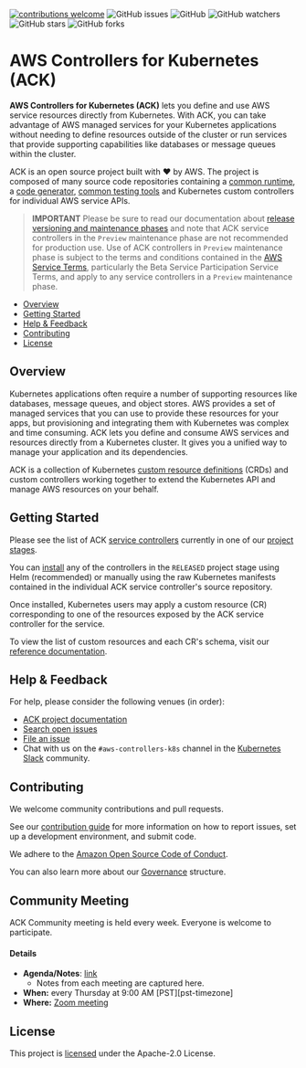 [![contributions welcome](https://img.shields.io/badge/contributions-welcome-brightgreen.svg?style=flat)](https://github.com/aws-controllers-k8s/community/issues)
![GitHub issues](https://img.shields.io/github/issues-raw/aws-controllers-k8s/community?style=flat)
![GitHub](https://img.shields.io/github/license/aws-controllers-k8s/community?style=flat)
![GitHub watchers](https://img.shields.io/github/watchers/aws-controllers-k8s/community?style=social)
![GitHub stars](https://img.shields.io/github/stars/aws-controllers-k8s/community?style=social)
![GitHub forks](https://img.shields.io/github/forks/aws-controllers-k8s/community?style=social)

# AWS Controllers for Kubernetes (ACK)

**AWS Controllers for Kubernetes (ACK)** lets you define and use AWS service
resources directly from Kubernetes. With ACK, you can take advantage of AWS
managed services for your Kubernetes applications without needing to define
resources outside of the cluster or run services that provide supporting
capabilities like databases or message queues within the cluster.

ACK is an open source project built with ❤️  by AWS. The project is composed of
many source code repositories containing a [common runtime][runtime-repo], a
[code generator][codegen-repo], [common testing tools][test-infra-repo] and
Kubernetes custom controllers for individual AWS service APIs.

[runtime-repo]: https://github.com/aws-controllers-k8s/runtime
[codegen-repo]: https://github.com/aws-controllers-k8s/code-generator
[test-infra-repo]: https://github.com/aws-controllers-k8s/test-infra

> **IMPORTANT** Please be sure to read our documentation about
> [release versioning and maintenance phases][releases] and note that ACK
> service controllers in the `Preview` maintenance phase are not recommended
> for production use. Use of ACK controllers in `Preview` maintenance phase is
> subject to the terms and conditions contained in the
> [AWS Service Terms][aws-service-terms], particularly the Beta Service
> Participation Service Terms, and apply to any service controllers in a
> `Preview` maintenance phase.

[releases]: https://aws-controllers-k8s.github.io/community/docs/community/releases/
[aws-service-terms]: https://aws.amazon.com/service-terms

* [Overview](#overview)
* [Getting Started](#getting-started)
* [Help & Feedback](#help--feedback)
* [Contributing](#contributing)
* [License](#license)

## Overview

Kubernetes applications often require a number of supporting resources like
databases, message queues, and object stores. AWS provides a set of managed
services that you can use to provide these resources for your apps, but
provisioning and integrating them with Kubernetes was complex and time
consuming. ACK lets you define and consume AWS services and resources directly
from a Kubernetes cluster. It gives you a unified way to manage your
application and its dependencies.

ACK is a collection of Kubernetes [custom resource definitions][crd] (CRDs) and
custom controllers working together to extend the Kubernetes API and manage AWS
resources on your behalf.

[crd]: https://kubernetes.io/docs/concepts/extend-kubernetes/api-extension/custom-resources/

## Getting Started

Please see the list of ACK [service controllers][services] currently in one of
our [project stages][proj-stages].

[proj-stages]: https://aws-controllers-k8s.github.io/community/docs/community/releases/#project-stages

You can [install][install] any of the controllers in the `RELEASED` project stage using
Helm (recommended) or manually using the raw Kubernetes manifests contained in
the individual ACK service controller's source repository.

[services]: https://aws-controllers-k8s.github.io/community/docs/community/services/
[install]: https://aws-controllers-k8s.github.io/community/docs/user-docs/install/

Once installed, Kubernetes users may apply a custom resource (CR) corresponding
to one of the resources exposed by the ACK service controller for the service.

To view the list of custom resources and each CR's schema, visit our
[reference documentation][ref-docs].

[ref-docs]: https://aws-controllers-k8s.github.io/community/reference/

## Help & Feedback

For help, please consider the following venues (in order):

* [ACK project documentation](https://aws-controllers-k8s.github.io/community/)
* [Search open issues](https://github.com/aws-controllers-k8s/community/issues)
* [File an issue](https://github.com/aws-controllers-k8s/community/issues/new/choose)
* Chat with us on the `#aws-controllers-k8s` channel in the [Kubernetes Slack](https://kubernetes.slack.com/) community.

## Contributing

We welcome community contributions and pull requests.

See our [contribution guide](/CONTRIBUTING.md) for more information on how to
report issues, set up a development environment, and submit code.

We adhere to the [Amazon Open Source Code of Conduct][coc].

You can also learn more about our [Governance](/GOVERNANCE.md) structure.

[coc]: https://aws.github.io/code-of-conduct

## Community Meeting

ACK Community meeting is held every week.
Everyone is welcome to participate.

#### Details 
* **Agenda/Notes**: [link][meeting-notes]
  * Notes from each meeting are captured here.
* **When:** every Thursday at 9:00 AM [PST][pst-timezone]
* **Where:** [Zoom meeting][zoom-meeting-link]

[zoom-meeting-link]: https://zoom.us/j/95069096871?pwd=OXc3eWk1NVluUlozcVg3b1VtdGl5Zz09
[meeting-notes]: https://docs.google.com/document/d/1G9Nl-vBXuOBRoOt-9N-fQMpY05V8fCP8vPg94iTZ9gA
[utc-timezone]: https://dateful.com/convert/pst-pdt-pacific-time?t=9am

## License

This project is [licensed](/LICENSE) under the Apache-2.0 License.